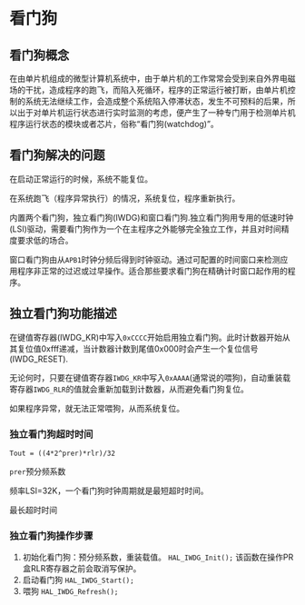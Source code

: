 # 看门狗

## 看门狗概念

在由单片机组成的微型计算机系统中，由于单片机的工作常常会受到来自外界电磁场的干扰，造成程序的跑飞，而陷入死循环，程序的正常运行被打断，由单片机控制的系统无法继续工作，会造成整个系统陷入停滞状态，发生不可预料的后果，所以出于对单片机运行状态进行实时监测的考虑，便产生了一种专门用于检测单片机程序运行状态的模块或者芯片，俗称“看门狗(watchdog)”。

## 看门狗解决的问题

在启动正常运行的时候，系统不能复位。

在系统跑飞（程序异常执行）的情况，系统复位，程序重新执行。

内置两个看门狗，独立看门狗(IWDG)和窗口看门狗.独立看门狗用专用的低速时钟(LSI)驱动，需要看门狗作为一个在主程序之外能够完全独立工作，并且对时间精度要求低的场合。

窗口看门狗由从`APB1`时钟分频后得到时钟驱动。通过可配置的时间窗口来检测应用程序非正常的过迟或过早操作。适合那些要求看门狗在精确计时窗口起作用的程序。

## 独立看门狗功能描述

在键值寄存器(IWDG_KR)中写入`0xCCCC`开始启用独立看门狗。此时计数器开始从其复位值0xfff递减，当计数器计数到尾值0x000时会产生一个复位信号(IWDG_RESET).

无论何时，只要在键值寄存器`IWDG_KR`中写入`0xAAAA`(通常说的喂狗)，自动重装载寄存器`IWDG_RLR`的值就会重新加载到计数器，从而避免看门狗复位。

如果程序异常，就无法正常喂狗，从而系统复位。

### 独立看门狗超时时间

`Tout = ((4*2^prer)*rlr)/32`

`prer`预分频系数

频率LSI=32K，一个看门狗时钟周期就是最短超时时间。

最长超时时间

### 独立看门狗操作步骤

1. 初始化看门狗：预分频系数，重装载值。
	`HAL_IWDG_Init();`
	该函数在操作PR盒RLR寄存器之前会取消写保护。
2. 启动看门狗
	`HAL_IWDG_Start();`
3. 喂狗
	`HAL_IWDG_Refresh();`

